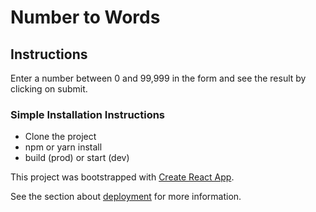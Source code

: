 # Number to Words

## Instructions

Enter a number between 0 and 99,999 in the form and see the result by clicking on submit.

### Simple Installation Instructions

- Clone the project
- npm or yarn install
- build (prod) or start (dev)

This project was bootstrapped with [Create React App](https://github.com/facebook/create-react-app).

See the section about [deployment](https://facebook.github.io/create-react-app/docs/deployment) for more information.
